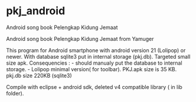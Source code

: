 # pkj_android
Android song book Pelengkap Kidung Jemaat

Android song book Pelengkap Kidung Jemaat from Yamuger

This program for Android smartphone with android version 21 (Lolipop) or newer. 
With database sqlite3 put in internal storage (pkj.db). 
Targeted small size apk. 
Consequencies : - should manualy put the database to internal storage. 
                - Lolipop minimal version( for toolbar). 
PKJ.apk size is 35 KB. 
pkj.db size 220KB (sqlite3)

Compile with eclipse + android sdk, deleted v4 compatible library ( in lib folder).
